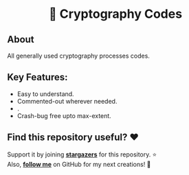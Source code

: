 <h1 align="center"> 🚀 Cryptography Codes</h1>

## About
All generally used cryptography processes codes.


## Key Features:
- Easy to understand.
- Commented-out wherever needed.
- .
- Crash-bug free upto max-extent.
 
 
## Find this repository useful? :heart:
Support it by joining __[stargazers](https://github.com/AmartyaSingh97/Cryptography-Codes/stargazers)__ for this repository. :star: <br>
Also, __[follow me](https://github.com/AmartyaSingh97)__ on GitHub for my next creations! 🤩
